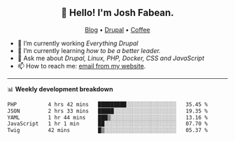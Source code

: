 <h2 align="center">👋 Hello! I'm Josh Fabean.</h2>
<p align="center">
  <a href="https://joshfabean.com">Blog</a> •
  <a href="https://www.drupal.org/u/joshfabean">Drupal</a> •
  <a href="https://www.buymeacoffee.com/LSxne6Yr4">Coffee</a>
</p>

- 🔭 I’m currently working *Everything Drupal*
- 🌱 I’m currently learning *how to be a better leader.*
- 💬 Ask me about *Drupal, Linux, PHP, Docker, CSS and JavaScript*
- 📫 How to reach me: [email from my website](https://joshfabean.com).

-------

📊 **Weekly development breakdown**
<!--START_SECTION:waka-->

```txt
PHP          4 hrs 42 mins   █████████░░░░░░░░░░░░░░░░   35.45 %
JSON         2 hrs 33 mins   █████░░░░░░░░░░░░░░░░░░░░   19.35 %
YAML         1 hr 44 mins    ███▒░░░░░░░░░░░░░░░░░░░░░   13.16 %
JavaScript   1 hr 1 min      ██░░░░░░░░░░░░░░░░░░░░░░░   07.70 %
Twig         42 mins         █▒░░░░░░░░░░░░░░░░░░░░░░░   05.37 %
```

<!--END_SECTION:waka-->

<!--
**fabean/fabean** is a ✨ _special_ ✨ repository because its `README.md` (this file) appears on your GitHub profile.

Here are some ideas to get you started:

- 🔭 I’m currently working on ...
- 🌱 I’m currently learning ...
- 👯 I’m looking to collaborate on ...
- 🤔 I’m looking for help with ...
- 💬 Ask me about ...
- 📫 How to reach me: ...
- 😄 Pronouns: ...
- ⚡ Fun fact: ...
-->
